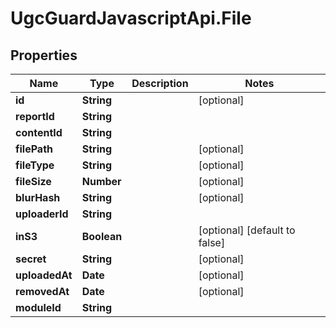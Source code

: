 # UgcGuardJavascriptApi.File

## Properties

Name | Type | Description | Notes
------------ | ------------- | ------------- | -------------
**id** | **String** |  | [optional] 
**reportId** | **String** |  | 
**contentId** | **String** |  | 
**filePath** | **String** |  | [optional] 
**fileType** | **String** |  | [optional] 
**fileSize** | **Number** |  | [optional] 
**blurHash** | **String** |  | [optional] 
**uploaderId** | **String** |  | 
**inS3** | **Boolean** |  | [optional] [default to false]
**secret** | **String** |  | [optional] 
**uploadedAt** | **Date** |  | [optional] 
**removedAt** | **Date** |  | [optional] 
**moduleId** | **String** |  | 


